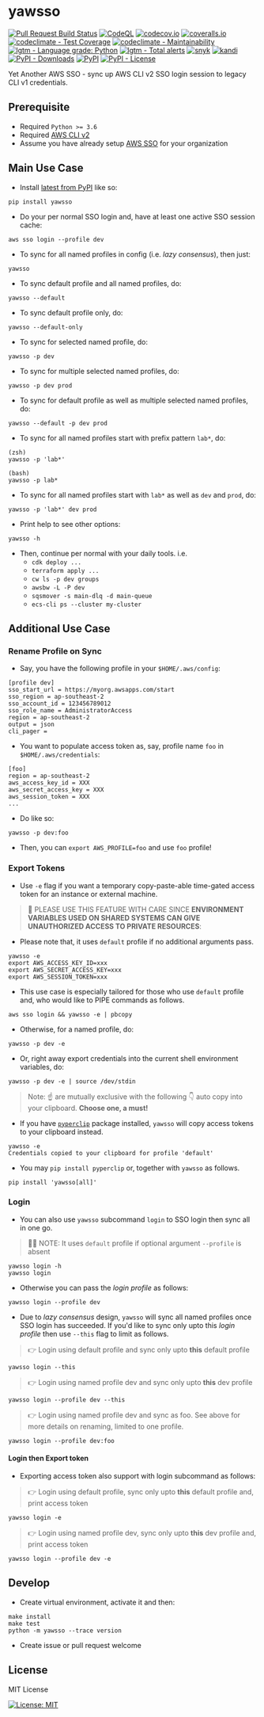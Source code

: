 # yawsso

[![Pull Request Build Status](https://github.com/victorskl/yawsso/workflows/Pull%20Request%20Build/badge.svg)](https://github.com/victorskl/yawsso/actions/workflows/prbuild.yml) 
[![CodeQL](https://github.com/victorskl/yawsso/actions/workflows/codeql-analysis.yml/badge.svg)](https://github.com/victorskl/yawsso/actions/workflows/codeql-analysis.yml) 
[![codecov.io](https://codecov.io/gh/victorskl/yawsso/coverage.svg?branch=main)](https://codecov.io/gh/victorskl/yawsso?branch=main)
[![coveralls.io](https://coveralls.io/repos/github/victorskl/yawsso/badge.svg?branch=main)](https://coveralls.io/github/victorskl/yawsso?branch=main)
[![codeclimate - Test Coverage](https://api.codeclimate.com/v1/badges/44dd1cbae44465118742/test_coverage)](https://codeclimate.com/github/victorskl/yawsso/test_coverage)
[![codeclimate - Maintainability](https://api.codeclimate.com/v1/badges/44dd1cbae44465118742/maintainability)](https://codeclimate.com/github/victorskl/yawsso/maintainability)
[![lgtm - Language grade: Python](https://img.shields.io/lgtm/grade/python/g/victorskl/yawsso.svg?logo=lgtm&logoWidth=18)](https://lgtm.com/projects/g/victorskl/yawsso/context:python) 
[![lgtm - Total alerts](https://img.shields.io/lgtm/alerts/g/victorskl/yawsso.svg?logo=lgtm&logoWidth=18)](https://lgtm.com/projects/g/victorskl/yawsso/alerts/) 
[![snyk](https://snyk.io/advisor/python/yawsso/badge.svg)](https://snyk.io/advisor/python/yawsso) 
[![kandi](https://img.shields.io/badge/kandi-X--Ray%20Report-ff69b4)](https://kandi.openweaver.com/python/victorskl/yawsso) 
[![PyPI - Downloads](https://img.shields.io/pypi/dm/yawsso?style=flat)](https://pypistats.org/packages/yawsso) 
[![PyPI](https://img.shields.io/pypi/v/yawsso?style=flat)](https://pypi.org/project/yawsso)
[![PyPI - License](https://img.shields.io/pypi/l/yawsso?style=flat)](https://opensource.org/licenses/MIT)


Yet Another AWS SSO - sync up AWS CLI v2 SSO login session to legacy CLI v1 credentials.

## Prerequisite

- Required `Python >= 3.6`
- Required [AWS CLI v2](https://docs.aws.amazon.com/cli/latest/userguide/cli-chap-install.html)
- Assume you have already setup [AWS SSO](https://aws.amazon.com/single-sign-on/) for your organization

## Main Use Case

- Install [latest from PyPI](https://pypi.org/project/yawsso/#history) like so:
```commandline
pip install yawsso
```

- Do your per normal SSO login and, have at least one active SSO session cache:
```commandline
aws sso login --profile dev
```

- To sync for all named profiles in config (i.e. _lazy consensus_), then just:
```commandline
yawsso
```

- To sync default profile and all named profiles, do:
```commandline
yawsso --default
```

- To sync default profile only, do:
```commandline
yawsso --default-only
```

- To sync for selected named profile, do:
```commandline
yawsso -p dev
```

- To sync for multiple selected named profiles, do:
```commandline
yawsso -p dev prod
```

- To sync for default profile as well as multiple selected named profiles, do:
```commandline
yawsso --default -p dev prod
```

- To sync for all named profiles start with prefix pattern `lab*`, do:
```
(zsh)
yawsso -p 'lab*'

(bash)
yawsso -p lab*
```

- To sync for all named profiles start with `lab*` as well as `dev` and `prod`, do:
```
yawsso -p 'lab*' dev prod
```

- Print help to see other options:
```commandline
yawsso -h
```

- Then, continue per normal with your daily tools. i.e. 
    - `cdk deploy ...`
    - `terraform apply ...`
    - `cw ls -p dev groups`
    - `awsbw -L -P dev`
    - `sqsmover -s main-dlq -d main-queue`
    - `ecs-cli ps --cluster my-cluster`

## Additional Use Case

### Rename Profile on Sync

- Say, you have the following profile in your `$HOME/.aws/config`:
```
[profile dev]
sso_start_url = https://myorg.awsapps.com/start
sso_region = ap-southeast-2
sso_account_id = 123456789012
sso_role_name = AdministratorAccess
region = ap-southeast-2
output = json
cli_pager =
```

- You want to populate access token as, say, profile name `foo` in `$HOME/.aws/credentials`:
```
[foo]
region = ap-southeast-2
aws_access_key_id = XXX
aws_secret_access_key = XXX
aws_session_token = XXX
...
```

- Do like so:
```
yawsso -p dev:foo
```

- Then, you can `export AWS_PROFILE=foo` and use `foo` profile!

### Export Tokens

- Use `-e` flag if you want a temporary copy-paste-able time-gated access token for an instance or external machine.

> 🤚 PLEASE USE THIS FEATURE WITH CARE SINCE **ENVIRONMENT VARIABLES USED ON SHARED SYSTEMS CAN GIVE UNAUTHORIZED ACCESS TO PRIVATE RESOURCES**:

- Please note that, it uses `default` profile if no additional arguments pass.
```
yawsso -e
export AWS_ACCESS_KEY_ID=xxx
export AWS_SECRET_ACCESS_KEY=xxx
export AWS_SESSION_TOKEN=xxx
```

- This use case is especially tailored for those who use `default` profile and, who would like to PIPE commands as follows.
```
aws sso login && yawsso -e | pbcopy
```

- Otherwise, for a named profile, do:
```commandline
yawsso -p dev -e
```

- Or, right away export credentials into the current shell environment variables, do:
```
yawsso -p dev -e | source /dev/stdin 
```

> Note: ☝️ are mutually exclusive with the following 👇 auto copy into your clipboard. **Choose one, a must!** 

- If you have [`pyperclip`](https://github.com/asweigart/pyperclip) package installed, `yawsso` will copy access tokens to your clipboard instead.
```
yawsso -e
Credentials copied to your clipboard for profile 'default'
```

- You may `pip install pyperclip` or, together with `yawsso` as follows.
```
pip install 'yawsso[all]'
```

### Login

- You can also use `yawsso` subcommand `login` to SSO login then sync all in one go.

> 🙋‍♂️ NOTE: It uses `default` profile if optional argument `--profile` is absent

```commandline
yawsso login -h
yawsso login
```

- Otherwise you can pass the _login profile_ as follows:
```
yawsso login --profile dev
```

- Due to _lazy consensus_ design, `yawsso` will sync all named profiles once SSO login has succeeded. If you'd like to sync only upto this _login profile_ then use `--this` flag to limit as follows.

> 👉 Login using default profile and sync only upto **this** default profile
```
yawsso login --this
```

> 👉 Login using named profile dev and sync only upto **this** dev profile
```
yawsso login --profile dev --this
```

> 👉 Login using named profile dev and sync as foo. See above for more details on renaming, limited to one profile. 
```
yawsso login --profile dev:foo
```

#### Login then Export token

- Exporting access token also support with login subcommand as follows: 

> 👉 Login using default profile, sync only upto **this** default profile and, print access token
```
yawsso login -e
```

> 👉 Login using named profile dev, sync only upto **this** dev profile and, print access token
```
yawsso login --profile dev -e
```

## Develop

- Create virtual environment, activate it and then:

```
make install
make test
python -m yawsso --trace version
```

- Create issue or pull request welcome

## License

MIT License

[![License: MIT](https://img.shields.io/badge/License-MIT-yellow.svg)](https://opensource.org/licenses/MIT)
